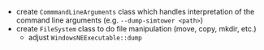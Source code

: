 - create `CommmandLineArguments` class which handles interpretation of the command line arguments (e.g. `--dump-simtower <path>`)
- create `FileSystem` class to do file manipulation (move, copy, mkdir, etc.)
	- adjust `WindowsNEExecutable::dump`